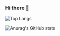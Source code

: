 ### Hi there 👋


![Top Langs](https://github-readme-stats.vercel.app/api/top-langs/?username=fballest42&theme=dark)

![Anurag's GitHub stats](https://github-readme-stats.vercel.app/api?username=fballest42&show_icons=true&theme=dark)


<!--
**fballest42/fballest42** is a ✨ _special_ ✨ repository because its `README.md` (this file) appears on your GitHub profile.

Here are some ideas to get you started:

- 🔭 I’m currently working on ...
- 🌱 I’m currently learning ...
- 👯 I’m looking to collaborate on ...
- 🤔 I’m looking for help with ...
- 💬 Ask me about ...
- 📫 How to reach me: ...
- 😄 Pronouns: ...
- ⚡ Fun fact: ...
-->
